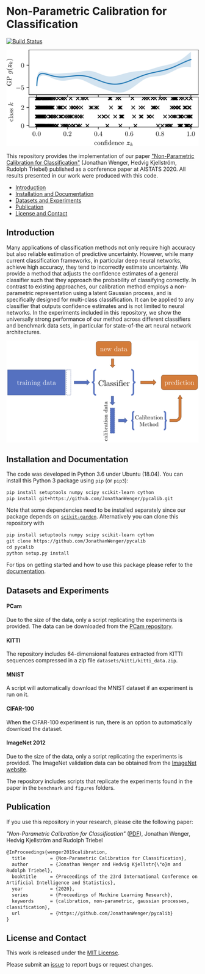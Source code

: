 # Non-Parametric Calibration for Classification

[![Build Status](https://travis-ci.com/JonathanWenger/pycalib.svg?branch=master)](https://travis-ci.com/JonathanWenger/pycalib)

<p align="center">
  <img src="figures/gpcalib_illustration/latent_process.png" alt="latent_process" width="512"/>
</p>

This repository provides the implementation of our paper ["Non-Parametric Calibration for Classification"](https://arxiv.org/abs/1906.04933) (Jonathan Wenger, Hedvig Kjellström, Rudolph Triebel) published as a conference paper at AISTATS 2020. All results presented in our work were produced with this code.

* [Introduction](#introduction)
* [Installation and Documentation](#usage)
* [Datasets and Experiments](#data)
* [Publication](#publication)
* [License and Contact](#contact)


## <a name="usage">Introduction</a>

Many applications of classification methods not only require high accuracy but also reliable estimation of predictive uncertainty. However, while many current classification frameworks, in particular deep neural networks, achieve high accuracy, they tend to incorrectly estimate uncertainty. We provide a method that adjusts the confidence estimates of a general classifier such that they approach the probability of classifying correctly. In contrast to existing approaches, our calibration method employs a non-parametric representation using a latent Gaussian process, and is specifically designed for multi-class classification. It can be applied to any classifier that outputs confidence estimates and is not limited to neural networks. In the experiments included in this repository, we show the universally strong performance of our method across different classifiers and benchmark data sets, in particular for state-of-the art neural network architectures.

<p align="center">
  <img src="figures/gpcalib_illustration/diagram_calibration.png" alt="diagram_calibration" width="512"/>
</p>

## <a name="usage">Installation and Documentation</a>
The code was developed in Python 3.6 under Ubuntu (18.04). You can install this Python 3 package using `pip` (or `pip3`):
```
pip install setuptools numpy scipy scikit-learn cython
pip install git+https://github.com/JonathanWenger/pycalib.git
```
Note that some dependencies need to be installed separately since our package depends on [`scikit-garden`](https://github.com/scikit-garden/scikit-garden). Alternatively you can clone this repository with
```
pip install setuptools numpy scipy scikit-learn cython
git clone https://github.com/JonathanWenger/pycalib
cd pycalib
python setup.py install
```
For tips on getting started and how to use this package please refer to the [documentation](https://jonathanwenger.github.io/pycalib/).

## <a name="data">Datasets and Experiments</a>

#### PCam

Due to the size of the data, only a script replicating the experiments is provided. The data can be downloaded from the 
[PCam repository](https://github.com/basveeling/pcam).

#### KITTI

The repository includes 64-dimensional features extracted from KITTI sequences compressed in a zip file 
`datasets/kitti/kitti_data.zip`.

#### MNIST

A script will automatically download the MNIST dataset if an experiment is run on it.

#### CIFAR-100

When the CIFAR-100 experiment is run, there is an option to automatically download the dataset.

#### ImageNet 2012

Due to the size of the data, only a script replicating the experiments is provided. The ImageNet validation data can be 
obtained from the [ImageNet website](http://www.image-net.org).

The repository includes scripts that replicate the experiments found in the paper in the `benchmark` and `figures` 
folders.


## <a name="publication">Publication</a>
If you use this repository in your research, please cite the following paper:

_"Non-Parametric Calibration for Classification"_ ([PDF](https://arxiv.org/pdf/1906.04933.pdf)), Jonathan Wenger, Hedvig Kjellström and Rudolph Triebel

	@InProceedings{wenger2019calibration,
	  title         = {Non-Parametric Calibration for Classification},
	  author        = {Jonathan Wenger and Hedvig Kjellstr{\"o}m and Rudolph Triebel},
	  booktitle 	= {Proceedings of the 23rd International Conference on Artificial Intelligence and Statistics},
	  year          = {2020},
	  series		= {Proceedings of Machine Learning Research},
	  keywords      = {calibration, non-parametric, gaussian processes, classification},
	  url           = {https://github.com/JonathanWenger/pycalib}
	}


## <a name="contact"> License and Contact</a>

This work is released under the [MIT License](LICENSE).

Please submit an [issue](https://github.com/JonathanWenger/pycalib/issues/new) to report bugs or request changes.
